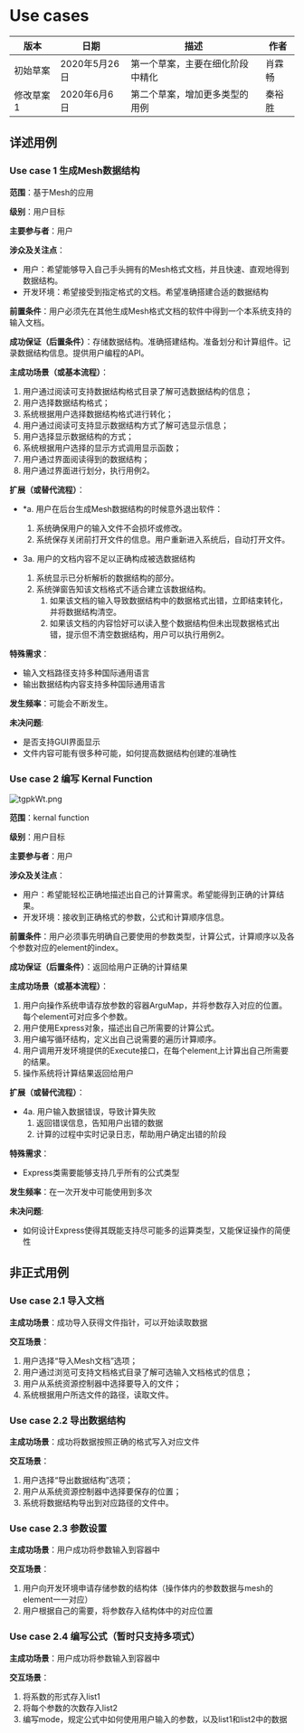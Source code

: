# Use cases

| 版本      | 日期          | 描述                             | 作者   |
| --------- | ------------- | -------------------------------- | ------ |
| 初始草案  | 2020年5月26日 | 第一个草案，主要在细化阶段中精化 | 肖霖畅 |
| 修改草案1 | 2020年6月6日  | 第二个草案，增加更多类型的用例   | 秦裕胜 |

## 详述用例 

### Use case 1 生成Mesh数据结构

**范围**：基于Mesh的应用

**级别**：用户目标

**主要参与者**：用户

**涉众及关注点**：

* 用户：希望能够导入自己手头拥有的Mesh格式文档，并且快速、直观地得到数据结构。
* 开发环境：希望接受到指定格式的文档。希望准确搭建合适的数据结构

**前置条件**：用户必须先在其他生成Mesh格式文档的软件中得到一个本系统支持的输入文档。

**成功保证（后置条件）**：存储数据结构。准确搭建结构。准备划分和计算组件。记录数据结构信息。提供用户编程的API。

**主成功场景（或基本流程）**：

1. 用户通过阅读可支持数据结构格式目录了解可选数据结构的信息；
2. 用户选择数据结构格式；
3. 系统根据用户选择数据结构格式进行转化；
4. 用户通过阅读可支持显示数据结构方式了解可选显示信息；
5. 用户选择显示数据结构的方式；
6. 系统根据用户选择的显示方式调用显示函数；
7. 用户通过界面阅读得到的数据结构；
8. 用户通过界面进行划分，执行用例2。

**扩展（或替代流程）**：

* *a. 用户在后台生成Mesh数据结构的时候意外退出软件：

  1. 系统确保用户的输入文件不会损坏或修改。
  2. 系统保存关闭前打开文件的信息。用户重新进入系统后，自动打开文件。

* 3a. 用户的文档内容不足以正确构成被选数据结构

  1. 系统显示已分析解析的数据结构的部分。
  2. 系统弹窗告知该文档格式不适合建立该数据结构。
     1. 如果该文档的输入导致数据结构中的数据格式出错，立即结束转化，并将数据结构清空。
     2. 如果该文档的内容恰好可以读入整个数据结构但未出现数据格式出错，提示但不清空数据结构，用户可以执行用例2。

**特殊需求**：

* 输入文档路径支持多种国际通用语言
* 输出数据结构内容支持多种国际通用语言

**发生频率**：可能会不断发生。

**未决问题**:

* 是否支持GUI界面显示
* 文件内容可能有很多种可能，如何提高数据结构创建的准确性

### Use case 2 编写 Kernal Function

![tgpkWt.png](https://s1.ax1x.com/2020/06/06/tgpkWt.png)

**范围**：kernal function

**级别**：用户目标

**主要参与者**：用户

**涉众及关注点**：

* 用户：希望能轻松正确地描述出自己的计算需求。希望能得到正确的计算结果。
* 开发环境：接收到正确格式的参数，公式和计算顺序信息。

**前置条件**：用户必须事先明确自己要使用的参数类型，计算公式，计算顺序以及各个参数对应的element的index。

**成功保证（后置条件）**：返回给用户正确的计算结果

**主成功场景（或基本流程）**：

1. 用户向操作系统申请存放参数的容器ArguMap，并将参数存入对应的位置。每个element可对应多个参数。
2. 用户使用Express对象，描述出自己所需要的计算公式。
3. 用户编写循环结构，定义出自己说需要的遍历计算顺序。
4. 用户调用开发环境提供的Execute接口，在每个element上计算出自己所需要的结果。
5. 操作系统将计算结果返回给用户

**扩展（或替代流程）**：

* 4a. 用户输入数据错误，导致计算失败
  1. 返回错误信息，告知用户出错的数据
  2. 计算的过程中实时记录日志，帮助用户确定出错的阶段

**特殊需求**：

* Express类需要能够支持几乎所有的公式类型

**发生频率**：在一次开发中可能使用到多次

**未决问题**:

* 如何设计Express使得其既能支持尽可能多的运算类型，又能保证操作的简便性

## 非正式用例

### Use case 2.1 导入文档

**主成功场景**：成功导入获得文件指针，可以开始读取数据

**交互场景**：

1. 用户选择“导入Mesh文档”选项；
2. 用户通过浏览可支持文档格式目录了解可选输入文档格式的信息；
3. 用户从系统资源控制器中选择要导入的文件；
4. 系统根据用户所选文件的路径，读取文件。

### Use case 2.2 导出数据结构

**主成功场景**：成功将数据按照正确的格式写入对应文件

**交互场景**：

1. 用户选择“导出数据结构”选项；
2. 用户从系统资源控制器中选择要保存的位置；
3. 系统将数据结构导出到对应路径的文件中。

### Use case 2.3 参数设置

**主成功场景**：用户成功将参数输入到容器中

**交互场景**：

1. 用户向开发环境申请存储参数的结构体（操作体内的参数数据与mesh的element一一对应）
2. 用户根据自己的需要，将参数存入结构体中的对应位置

### Use case 2.4 编写公式（暂时只支持多项式）

**主成功场景**：用户成功将参数输入到容器中

**交互场景**：

1. 将系数的形式存入list1
2. 将每个参数的次数存入list2
3. 编写mode，规定公式中如何使用用户输入的参数，以及list1和list2中的数据
